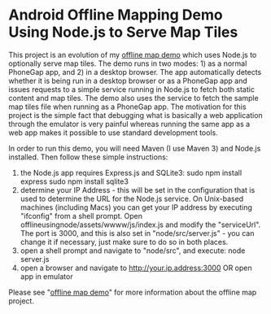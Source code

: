 # Android Offline Mapping Demo Using Node.js to Serve Map Tiles

This project is an evolution of my [offline map demo](https://github.com/kaidad/offline_map_demo) which uses Node.js to optionally serve map tiles. The demo runs in two modes: 1) as a normal PhoneGap app, and 2) in a desktop browser. The app automatically detects whether it is being run in a desktop browser or as a PhoneGap app and issues requests to a simple service running in Node.js to fetch both static content and map tiles. The demo also uses the service to fetch the sample map tiles file when running as a PhoneGap app. The motivation for this project is the simple fact that debugging what is basically a web application through the emulator is very painful whereas running the same app as a web app makes it possible to use standard development tools.

In order to run this demo, you will need Maven (I use Maven 3) and Node.js installed. Then follow these simple instructions:

1) the Node.js app requires Express.js and SQLite3:
sudo npm install express
sudo npm install sqlite3
2) determine your IP Address - this will be set in the configuration that is used to determine the URL for the Node.js service. On Unix-based machines (including Macs) you can get your IP address by executing "ifconfig" from a shell prompt. Open offlineusingnode/assets/wwww/js/index.js and modify the "serviceUrl". The port is 3000, and this is also set in "node/src/server.js" - you can change it if necessary, just make sure to do so in both places.
3) open a shell prompt and navigate to "node/src", and execute: node server.js
4) open a browser and navigate to http://your.ip.address:3000 OR open app in emulator

Please see "[offline map demo](https://github.com/kaidad/offline_map_demo)" for more information about the offline map project.

